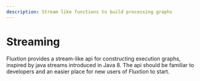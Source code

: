 ```yaml
---
description: Stream like functions to build processing graphs
---
```


# Streaming

Fluxtion provides a stream-like api for constructing execution graphs, inspired by java streams introduced in Java 8. The api should be familiar to developers and an easier place for new users of Fluxtion to start.

